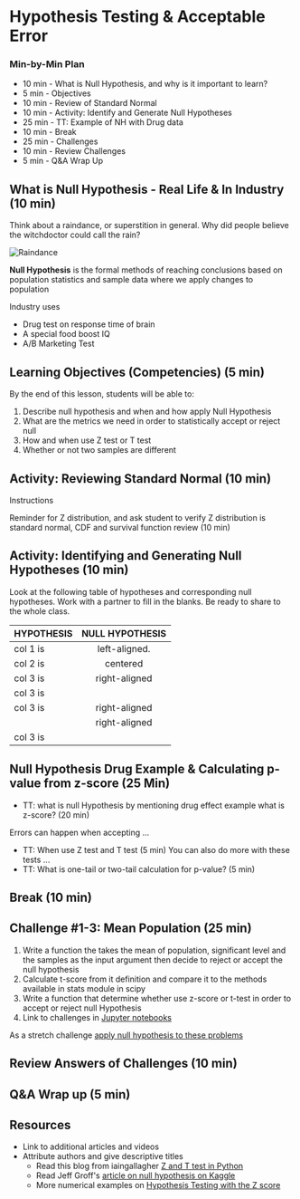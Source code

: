 # Hypothesis Testing & Acceptable Error

### Min-by-Min Plan

- 10 min - What is Null Hypothesis, and why is it important to learn?
- 5 min - Objectives
- 10 min - Review of Standard Normal
- 10 min - Activity: Identify and Generate Null Hypotheses
- 25 min - TT: Example of NH with Drug data
- 10 min - Break 
- 25 min - Challenges 
- 10 min - Review Challenges 
- 5 min - Q&A Wrap Up

## What is Null Hypothesis - Real Life & In Industry (10 min)

Think about a raindance, or superstition in general. Why did people believe the witchdoctor could call the rain?

![Raindance](https://downtrend.com/wp-content/uploads/2015/06/Native-Americans-Gay-Marriage.jpg)

**Null Hypothesis** is the formal methods of reaching conclusions based on population statistics and sample data where
we apply changes to population

Industry uses
* Drug test on response time of brain
* A special food boost IQ
* A/B Marketing Test


## Learning Objectives (Competencies) (5 min)
By the end of this lesson, students will be able to:
1. Describe null hypothesis and when and how apply Null Hypothesis
2. What are the metrics we need in order to statistically accept or reject null  
3. How and when use Z test or T test
4. Whether or not two samples are different

## Activity: Reviewing Standard Normal (10 min)

Instructions

Reminder for Z distribution, and ask student to verify Z distribution is standard normal, CDF and survival function review (10 min)

## Activity: Identifying and Generating Null Hypotheses (10 min)

Look at the following table of hypotheses and corresponding null hypotheses. Work with a partner to fill in the blanks. Be ready to share to the whole class.

| HYPOTHESIS | NULL HYPOTHESIS |
|----------|:-------------:    |
| col 1 is |  left-aligned.    |
| col 2 is |    centered       |
| col 3 is | right-aligned     |
| col 3 is |      |
| col 3 is | right-aligned     |
|  | right-aligned     |
| col 3 is |      |


## Null Hypothesis Drug Example & Calculating p-value from z-score (25 Min)

- TT: what is null Hypothesis by mentioning drug effect example what is z-score? (20 min)

Errors can happen when accepting ...
- TT: When use Z test and T test (5 min)
You can also do more with these tests ... 
- TT: What is one-tail or two-tail calculation for p-value? (5 min)

## Break (10 min)

## Challenge #1-3: Mean Population (25 min)

1. Write a function the takes the mean of population, significant level and the samples as the input argument then decide to reject or accept the null hypothesis
1. Calculate t-score from it definition and compare it to the methods available in stats module in scipy
1. Write a function that determine whether use z-score or t-test in order to accept or reject null Hypothesis
1. Link to challenges in [Jupyter notebooks](../Notebooks/HypothesisTesting.ipynb)

As a stretch challenge [apply null hypothesis to these problems](https://docs.google.com/document/d/1ITryiXU_VoyBvtZY4deehk4PmlieSlF7rSNc8sBU3Sw/edit)

## Review Answers of Challenges (10 min)

## Q&A Wrap up (5 min)

## Resources
- Link to additional articles and videos
- Attribute authors and give descriptive titles
  -  Read this blog from iaingallagher [Z and T test in Python](http://iaingallagher.tumblr.com/post/50980987285/t-tests-in-python)
  - Read Jeff Groff's [article on null hypothesis on Kaggle](https://www.kaggle.com/jgroff/unit-3-hypothesis-testing)
  - More numerical examples on [Hypothesis Testing with the Z score](http://jukebox.esc13.net/untdeveloper/RM/Stats_Module_4/mobile_pages/Stats_Module_48.html)

